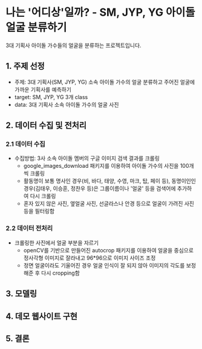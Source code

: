 # 나는 '어디상'일까? - SM, JYP, YG 아이돌 얼굴 분류하기
3대 기획사 아이돌 가수들의 얼굴을 분류하는 프로젝트입니다.


## 1. 주제 선정

- 주제: 3대 기획사(SM, JYP, YG) 소속 아이돌 가수의 얼굴 분류하고 주어진 얼굴에 가까운 기획사를 예측하기
- target: SM, JYP, YG 3개 class
- data: 3대 기획사 소속 아이돌 가수의 얼굴 사진 

## 2. 데이터 수집 및 전처리
### 2.1 데이터 수집
- 수집방법: 3사 소속 아이돌 멤버의 구글 이미지 검색 결과를 크롤링
	- google_images_download 패키지를 이용하여 아이돌 가수의 사진을 100개씩 크롤링
	- 활동명이 보통 명사인 경우(비, 바다, 태양, 수영, 마크, 탑, 페이 등), 동명이인인 경우(김태우, 이승훈, 정찬우 등)은 그룹이름이나 '얼굴' 등을 검색어에 추가하여 다시 크롤링
    - 혼자 있지 않은 사진, 옆얼굴 사진, 선글라스나 안경 등으로 얼굴이 가려진 사진 등을 필터링함 
### 2.2 데이터 전처리
- 크롤링한 사진에서 얼굴 부분을 자르기
	- openCV를 기반으로 만들어진 autocrop 패키지를 이용하여 얼굴을 중심으로 정사각형 이미지로 잘라내고 96*96으로 이미지 사이즈 조정
	- 정면 얼굴이라도 기울어진 경우 얼굴 인식이 잘 되지 않아 이미지의 각도를 보정해준 후 다시 cropping함  

## 3. 모델링


## 4. 데모 웹사이트 구현 



## 5. 결론






